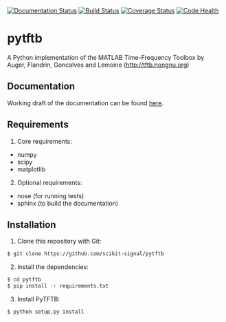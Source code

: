 [![Documentation Status](https://readthedocs.org/projects/pytftb/badge/?version=master)](http://pytftb.readthedocs.org/en/master/?badge=master)
[![Build Status](https://travis-ci.org/scikit-signal/pytftb.svg)](https://travis-ci.org/scikit-signal/pytftb)
[![Coverage Status](https://coveralls.io/repos/scikit-signal/pytftb/badge.svg?branch=master&service=github)](https://coveralls.io/github/scikit-signal/pytftb?branch=master)
[![Code Health](https://landscape.io/github/scikit-signal/pytftb/master/landscape.svg?style=flat)](https://landscape.io/github/scikit-signal/pytftb/master)

pytftb
======

A Python implementation of the MATLAB Time-Frequency Toolbox by Auger, Flandrin, Goncalves and Lemoine (http://tftb.nongnu.org)


Documentation
-------------

Working draft of the documentation can be found [here](http://pytftb.rtfd.org).

Requirements
------------

1. Core requirements:
 * numpy
 * scipy
 * matplotlib
2. Optional requirements:
 * nose (for running tests)
 * sphinx (to build the documentation)


Installation
------------

1. Clone this repository with Git:

```bash
$ git clone https://github.com/scikit-signal/pytftb
```

2. Install the dependencies:

```bash
$ cd pytftb
$ pip install -r requirements.txt
```

3. Install PyTFTB:

```bash
$ python setup.py install
```
